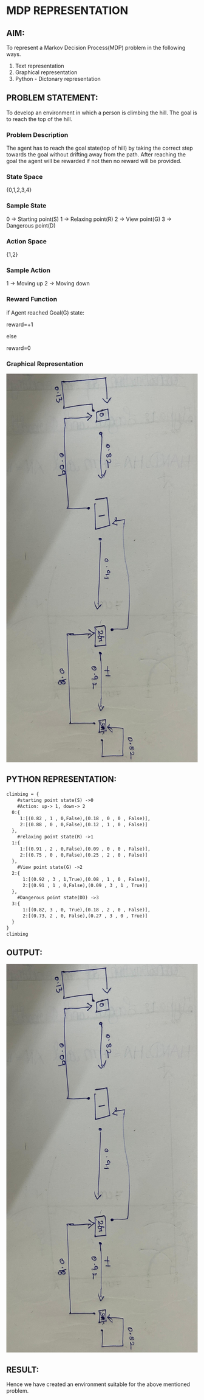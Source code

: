 # MDP REPRESENTATION

## AIM:
To represent a Markov Decision Process(MDP) problem in the following ways.

1. Text representation
2. Graphical representation
3. Python - Dictonary representation

## PROBLEM STATEMENT:
  To develop an environment in which a person is climbing the hill. The goal is to reach the top of the hill.
### Problem Description
   The agent has to reach the goal state(top of hill) by taking the correct step towards the goal without drifting away from the path. After reaching the goal the agent will be rewarded if not then no reward will be provided.

### State Space
  {0,1,2,3,4}

### Sample State
  0 -> Starting point(S) 1 -> Relaxing point(R) 2 -> View point(G) 3 -> Dangerous point(D)

### Action Space
  {1,2}

### Sample Action
  1 -> Moving up 2 -> Moving down

### Reward Function
if Agent reached Goal(G) state:

reward=+1

else

reward=0

### Graphical Representation
![](https://github.com/Shriram2004/mdp-representation/blob/main/output1.jpeg)

## PYTHON REPRESENTATION:
```
climbing = { 
    #starting point state(S) ->0
    #Action: up-> 1, down-> 2
  0:{
     1:[(0.82 , 1 , 0,False),(0.18 , 0 , 0 , False)],
     2:[(0.88 , 0 , 0,False),(0.12 , 1 , 0 , False)] 
  },
    #relaxing point state(R) ->1
  1:{
     1:[(0.91 , 2 , 0,False),(0.09 , 0 , 0 , False)],
     2:[(0.75 , 0 , 0,False),(0.25 , 2 , 0 , False)]
  },
    #View point state(G) ->2
  2:{
      1:[(0.92 , 3 , 1,True),(0.08 , 1 , 0 , False)],
      2:[(0.91 , 1 , 0,False),(0.09 , 3 , 1 , True)]
  },
    #Dangerous point state(DD) ->3
  3:{
      1:[(0.82, 3 , 0, True),(0.18 , 2 , 0 , False)],
      2:[(0.73, 2 , 0, False),(0.27 , 3 , 0 , True)]
  }
}
climbing
```

## OUTPUT:

![](https://github.com/Shriram2004/mdp-representation/blob/main/output1.jpeg)

## RESULT:
Hence we have created an environment suitable for the above mentioned problem.

